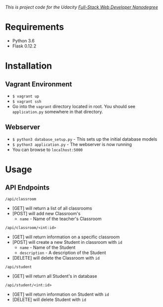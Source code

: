 *This is project code for the Udacity [Full-Stack Web Developer Nanodegree](https://www.udacity.com/course/full-stack-web-developer-nanodegree--nd004)*

# Requirements
- Python 3.6
- Flask 0.12.2

# Installation
## Vagrant Environment
- `$ vagrant up`
- `$ vagrant ssh`
- Go into the `vagrant` directory located in root. You should see `application.py` somewhere in that directory.

## Webserver
- `$ python3 database_setup.py` - This sets up the initial database models
- `$ python3 application.py` - The webserver is now running
- You can browse to `localhost:5000`

# Usage
## API Endpoints
`/api/classroom`
- [GET] will return a list of all classrooms
- [POST] will add new Classroom's
  - `name` - Name of the teacher's Classroom

`/api/classroom/<int:id>`
- [GET] will return information on a specific classroom
- [POST] will create a new Student in classroom with `id`
  - `name` - Name of the Student
  - `description` - A description of the Student
- [DELETE] will delete the Classroom with `id`

`/api/student`
- [GET] will return all Student's in database

`/api/student/<int:id>`
- [GET] will return information on Student with `id`
- [DELETE] will delete Student with `id`
